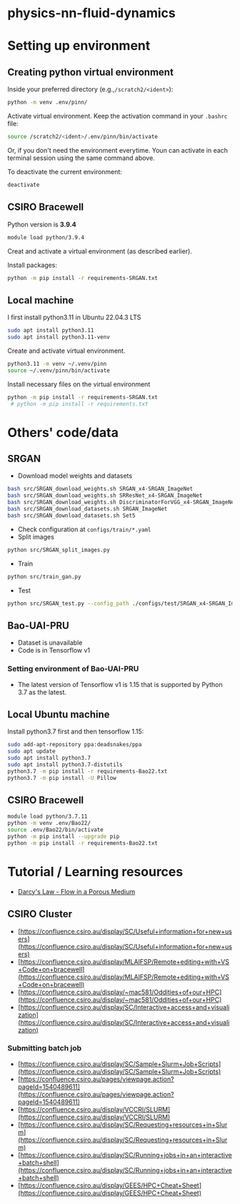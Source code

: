 # physics-nn-fluid-dynamics

# Setting up environment
## Creating python virtual environment
Inside your preferred directory (e.g.,`/scratch2/<ident>`):
```bash
python -m venv .env/pinn/
```
Activate virtual environment. Keep the activation command in your `.bashrc` file:
```bash
source /scratch2/<ident>/.env/pinn/bin/activate
```

Or, if you don't need the environment everytime. Youn can activate in each terminal session using the same command above.

To deactivate the current environment:
```bash
deactivate
```

## CSIRO Bracewell
Python version is **3.9.4**

```bash
module load python/3.9.4
```
Creat and activate a virtual environment (as described earlier).

Install packages:
```bash
python -m pip install -r requirements-SRGAN.txt
```

## Local machine

I first install python3.11 in Ubuntu 22.04.3 LTS  

```bash
sudo apt install python3.11 
sudo apt install python3.11-venv 
```

Create and activate virtual environment.
```bash
python3.11 -m venv ~/.venv/pinn
source ~/.venv/pinn/bin/activate 
```

Install necessary files on the virtual environment 
```bash
python -m pip install -r requirements-SRGAN.txt
 # python -m pip install -r requirements.txt 
```

# Others' code/data
## SRGAN
- Download model weights and datasets
```bash
bash src/SRGAN_download_weights.sh SRGAN_x4-SRGAN_ImageNet
bash src/SRGAN_download_weights.sh SRResNet_x4-SRGAN_ImageNet
bash src/SRGAN_download_weights.sh DiscriminatorForVGG_x4-SRGAN_ImageNet
bash src/SRGAN_download_datasets.sh SRGAN_ImageNet
bash src/SRGAN_download_datasets.sh Set5
```
- Check configuration at `configs/train/*.yaml`
- Split images
```bash
python src/SRGAN_split_images.py
```
- Train
```bash
python src/train_gan.py
```
- Test
```bash
python src/SRGAN_test.py --config_path ./configs/test/SRGAN_x4-SRGAN_ImageNet-Set5.yaml
```

## Bao-UAI-PRU 
- Dataset is unavailable
- Code is in Tensorflow v1

### Setting environment of Bao-UAI-PRU
- The latest version of Tensorflow v1 is 1.15 that is supported by Python 3.7 as the latest. 

## Local Ubuntu machine
Install python3.7 first and then tensorflow 1.15:

```bash
sudo add-apt-repository ppa:deadsnakes/ppa
sudo apt update
sudo apt install python3.7
sudo apt install python3.7-distutils
python3.7 -m pip install -r requirements-Bao22.txt
python3.7 -m pip install -U Pillow
```
## CSIRO Bracewell
```bash
module load python/3.7.11
python -m venv .env/Bao22/
source .env/Bao22/bin/activate
python -m pip install --upgrade pip
python -m pip install -r requirements-Bao22.txt
```

# Tutorial / Learning resources 
- [Darcy's Law - Flow in a Porous Medium](https://geo.libretexts.org/Courses/University_of_California_Davis/GEL_056%3A_Introduction_to_Geophysics/Geophysics_is_everywhere_in_geology.../02%3A_Diffusion_and_Darcy's_Law/2.05%3A_Darcy's_Law_-_Flow_in_a_Porous_Medium)

## CSIRO Cluster
- [https://confluence.csiro.au/display/SC/Useful+information+for+new+users](https://confluence.csiro.au/display/SC/Useful+information+for+new+users)
- [https://confluence.csiro.au/display/MLAIFSP/Remote+editing+with+VS+Code+on+bracewell](https://confluence.csiro.au/display/MLAIFSP/Remote+editing+with+VS+Code+on+bracewell)
- [https://confluence.csiro.au/display/~mac581/Oddities+of+our+HPC](https://confluence.csiro.au/display/~mac581/Oddities+of+our+HPC)
- [https://confluence.csiro.au/display/SC/Interactive+access+and+visualization](https://confluence.csiro.au/display/SC/Interactive+access+and+visualization)

### Submitting batch job
- [https://confluence.csiro.au/display/SC/Sample+Slurm+Job+Scripts](https://confluence.csiro.au/display/SC/Sample+Slurm+Job+Scripts)
- [https://confluence.csiro.au/pages/viewpage.action?pageId=1540489611](https://confluence.csiro.au/pages/viewpage.action?pageId=1540489611)
- [https://confluence.csiro.au/display/VCCRI/SLURM](https://confluence.csiro.au/display/VCCRI/SLURM)
- [https://confluence.csiro.au/display/SC/Requesting+resources+in+Slurm](https://confluence.csiro.au/display/SC/Requesting+resources+in+Slurm)
- [https://confluence.csiro.au/display/SC/Running+jobs+in+an+interactive+batch+shell](https://confluence.csiro.au/display/SC/Running+jobs+in+an+interactive+batch+shell)
- [https://confluence.csiro.au/display/GEES/HPC+Cheat+Sheet](https://confluence.csiro.au/display/GEES/HPC+Cheat+Sheet)